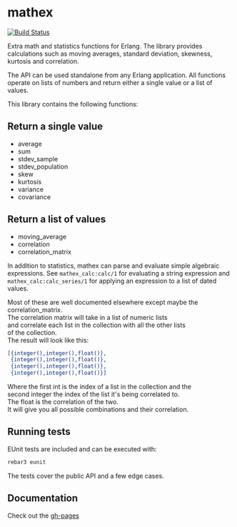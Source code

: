 mathex
======
[![Build Status](https://api.travis-ci.org/nisbus/mathex.png?branch=master)](https://api.travis-ci.org/nisbus/mathex.png?branch=master) 

Extra math and statistics functions for Erlang.
The library provides calculations such as moving averages,
standard deviation, skewness, kurtosis and correlation.

The API can be used standalone from any Erlang application.
All functions operate on lists of numbers and return either a single
value or a list of values.

This library contains the following functions:

## Return a single value  
  
* average  
* sum  
* stdev_sample  
* stdev_population  
* skew  
* kurtosis  
* variance  
* covariance  

## Return a list of values  
  
* moving_average  
* correlation
* correlation_matrix

In addition to statistics, mathex can parse and evaluate simple algebraic
expressions.  See `mathex_calc:calc/1` for evaluating a string expression and
`mathex_calc:calc_series/1` for applying an expression to a list of dated values.
  
Most of these are well documented elsewhere except maybe the  
correlation_matrix.  
The correlation matrix will take in a list of numeric lists  
and correlate each list in the collection with all the other lists  
of the collection.  
The result will look like this:  
  
```erlang
[{integer(),integer(),float()},
 {integer(),integer(),float()},
 {integer(),integer(),float()},
 {integer(),integer(),float()}]
```
  
Where the first int is the index of a list in the collection and the   
second integer the index of the list it's being correlated to.  
The float is the correlation of the two.  
It will give you all possible combinations and their correlation.  
  
  

## Running tests

EUnit tests are included and can be executed with:

```bash
rebar3 eunit
```

The tests cover the public API and a few edge cases.
  
  
## Documentation  
Check out the [gh-pages](http://nisbus.github.com/mathex)
